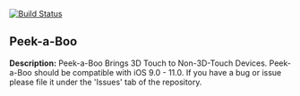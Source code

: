 [![Build Status](https://travis-ci.org/ioscreatix/Peek-a-Boo.svg?branch=master)](https://travis-ci.org/ioscreatix/Peek-a-Boo)
## Peek-a-Boo
**Description:** Peek-a-Boo Brings 3D Touch to Non-3D-Touch Devices. Peek-a-Boo should be compatible with iOS 9.0 - 11.0. If you have a bug or issue please file it under the 'Issues' tab of the repository.
